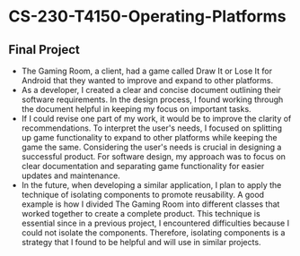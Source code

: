 # CS-230-T4150-Operating-Platforms
## Final Project

- The Gaming Room, a client, had a game called Draw It or Lose It for Android that they wanted to improve and expand to other platforms. 
- As a developer, I created a clear and concise document outlining their software requirements. In the design process, I found working through the document helpful in keeping my focus on important tasks. 
- If I could revise one part of my work, it would be to improve the clarity of recommendations. To interpret the user's needs, I focused on splitting up game functionality to expand to other platforms while keeping the game the same. Considering the user's needs is crucial in designing a successful product. For software design, my approach was to focus on clear documentation and separating game functionality for easier updates and maintenance.
- In the future, when developing a similar application, I plan to apply the technique of isolating components to promote reusability. A good example is how I divided The Gaming Room into different classes that worked together to create a complete product. This technique is essential since in a previous project, I encountered difficulties because I could not isolate the components. Therefore, isolating components is a strategy that I found to be helpful and will use in similar projects.
